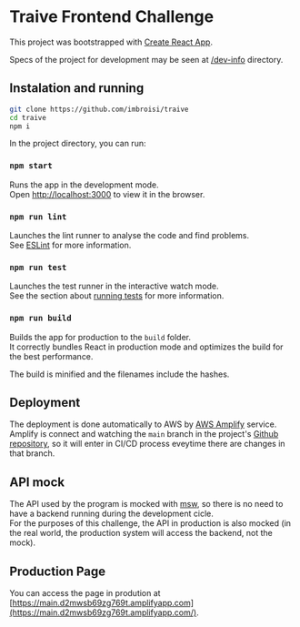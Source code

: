 # Traive Frontend Challenge

This project was bootstrapped with [Create React App](https://github.com/facebook/create-react-app).

Specs of the project for development may be seen at [/dev-info](/dev-info/) directory.

## Instalation and running

```bash
git clone https://github.com/imbroisi/traive
cd traive
npm i
```

In the project directory, you can run:

### `npm start`

Runs the app in the development mode.\
Open [http://localhost:3000](http://localhost:3000) to view it in the browser.

### `npm run lint`

Launches the lint runner to analyse the code and find problems.\
See  [ESLint](https://eslint.org/) for more information.

### `npm run test`

Launches the test runner in the interactive watch mode.\
See the section about [running tests](https://facebook.github.io/create-react-app/docs/running-tests) for more information.
### `npm run build`

Builds the app for production to the `build` folder.\
It correctly bundles React in production mode and optimizes the build for the best performance.

The build is minified and the filenames include the hashes.

## Deployment

The deployment is done automatically to AWS by [AWS Amplify](https://docs.amplify.aws/d) service.\
Amplify is connect and watching the `main` branch in the project's [Github repository](https://github.com/imbroisi/traive), so it will enter in CI/CD process eveytime there are changes in that branch.

## API mock

The API used by the program is mocked with [msw](https://mswjs.io/), so there is no need to have a backend running during the development cicle.\
For the purposes of this challenge, the API in production is also mocked (in the real world, the production system will access the backend, not the mock).

## Production Page

You can access the page in prodution at [https://main.d2mwsb69zg769t.amplifyapp.com](https://main.d2mwsb69zg769t.amplifyapp.com/).
